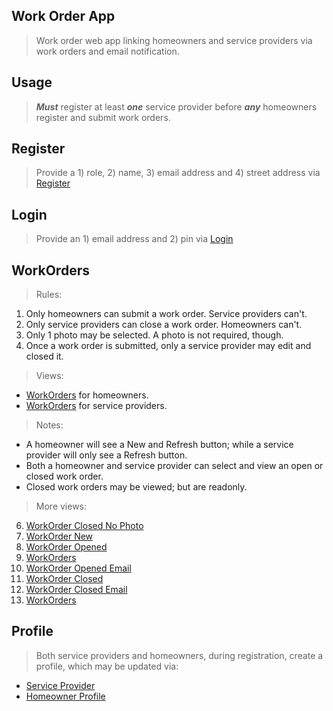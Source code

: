 Work Order App
--------------
>Work order web app linking homeowners and service providers via work orders and email notification.

Usage
-----
>***Must*** register at least ***one*** service provider before ***any*** homeowners register and submit work orders.

Register
--------
>Provide a 1) role, 2) name, 3) email address and 4) street address via [Register](../doc/2.register.png)

Login
-----
>Provide an 1) email address and 2) pin via [Login](../doc/3.login.png)

WorkOrders
----------
>Rules:
1. Only homeowners can submit a work order. Service providers can't.
2. Only service providers can close a work order. Homeowners can't.
3. Only 1 photo may be selected. A photo is not required, though.
4. Once a work order is submitted, only a service provider may edit and closed it.
>Views:
* [WorkOrders](../doc/4.work.orders.homeowner.png) for homeowners.
* [WorkOrders](../doc/5.work.orders.service.provider.png) for service providers.
>Notes:
* A homeowner will see a New and Refresh button; while a service provider will only see a Refresh button.
* Both a homeowner and service provider can select and view an open or closed work order.
* Closed work orders may be viewed; but are readonly.
>More views:
6. [WorkOrder Closed No Photo](../doc/6.work.order.service.provider.no.photo.png)
7. [WorkOrder New](../doc/7.work.order.new.homeowner.png)
8. [WorkOrder Opened](../doc/8.work.order.opened.homeowner.png)
9. [WorkOrders](../doc/9.work.orders.opened.homeowner.png)
10. [WorkOrder Opened Email](../doc/10.work.order.opened.email.png)
11. [WorkOrder Closed](../doc/11.work.order.closed.by.service.provider.png)
12. [WorkOrder Closed Email](../doc/12.work.order.closed.email.png)
13. [WorkOrders](../doc/13.work.orders.closed.png)

Profile
-------
>Both service providers and homeowners, during registration, create a profile, which may be updated via:
* [Service Provider](../doc/14.profile.service.provider.png)
* [Homeowner Profile](../doc/15.profile.homeowner.png)